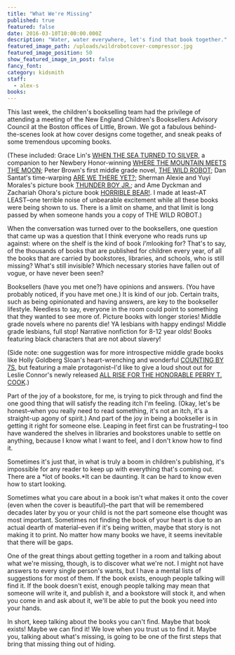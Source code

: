 ```yaml
---
title: "What We're Missing"
published: true
featured: false
date: 2016-03-10T10:00:00.000Z
description: "Water, water everywhere, let's find that book together."
featured_image_path: /uploads/wildrobotcover-compressor.jpg
featured_image_position: 50
show_featured_image_in_post: false
fancy_font:
category: kidsmith
staff:
  - alex-s
books:
---
```



This last week, the children's bookselling team had the privilege of attending a meeting of the New England Children's Booksellers Advisory Council at the Boston offices of Little, Brown. We got a fabulous behind-the-scenes look at how cover designs come together, and sneak peaks of some tremendous upcoming books.

(These included: Grace Lin's [WHEN THE SEA TURNED TO SILVER](http://www.brooklinebooksmith-shop.com/book/9780316125925), a companion to her Newbery Honor-winning [WHERE THE MOUNTAIN MEETS THE MOON](http://www.brooklinebooksmith-shop.com/book/9780316038638); Peter Brown's first middle grade novel, [THE WILD ROBOT](http://www.brooklinebooksmith-shop.com/book/9780316381994); Dan Santat's time-warping [ARE WE THERE YET?](http://www.brooklinebooksmith-shop.com/book/9780316199995); Sherman Alexie and Yuyi Morales's picture book [THUNDER BOY JR.](http://www.brooklinebooksmith-shop.com/book/9780316013727); and Ame Dyckman and Zachariah Ohora's picture book [HORRIBLE BEAR!](http://www.brooklinebooksmith-shop.com/book/9780316282833). I made at least–AT LEAST–one terrible noise of unbearable excitement while all these books were being shown to us. There is a limit on shame, and that limit is long passed by when someone hands you a copy of THE WILD ROBOT.)

When the conversation was turned over to the booksellers, one question that came up was a question that I think everyone who reads runs up against: where on the shelf is the kind of book *I'm*looking for? That's to say, of the thousands of books that are published for children every year, of all the books that are carried by bookstores, libraries, and schools, who is still missing? What's still invisible? Which necessary stories have fallen out of vogue, or have never been seen?

Booksellers (have you met one?) have opinions and answers. (You have probably noticed, if you have met one.) It is kind of our job. Certain traits, such as being opinionated and having answers, are key to the bookseller lifestyle. Needless to say, everyone in the room could point to something that they wanted to see more of. Picture books with longer stories! Middle grade novels where no parents die! YA lesbians with happy endings! Middle grade lesbians, full stop! Narrative nonfiction for 8-12 year olds! Books featuring black characters that are not about slavery!

(Side note: one suggestion was for more introspective middle grade books like Holly Goldberg Sloan's heart-wrenching and wonderful [COUNTING BY 7S](http://www.brooklinebooksmith-shop.com/book/9780142422861), but featuring a male protagonist–I'd like to give a loud shout out for Leslie Connor's newly released [ALL RISE FOR THE HONORABLE PERRY T. COOK](http://www.brooklinebooksmith-shop.com/book/9780062333469).)

Part of the joy of a bookstore, for me, is trying to pick through and find the one good thing that will satisfy the reading itch I'm feeling. (Okay, let's be honest–when you really need to read something, it's not an itch, it's a straight-up agony of spirit.) And part of the joy in being a bookseller is in getting it right for someone else. Leaping in feet first can be frustrating–I too have wandered the shelves in libraries and bookstores unable to settle on anything, because I know what I want to feel, and I don't know how to find it.

Sometimes it's just that, in what is truly a boom in children's publishing, it's impossible for any reader to keep up with everything that's coming out. There are a *lot of books.*It can be daunting. It can be hard to know even how to start looking.

Sometimes what you care about in a book isn't what makes it onto the cover (even when the cover is beautiful)–the part that will be remembered decades later by you or your child is not the part someone else thought was most important. Sometimes not finding the book of your heart is due to an actual dearth of material–even if it's being written, maybe that story is not making it to print. No matter how many books we have, it seems inevitable that there will be gaps.

One of the great things about getting together in a room and talking about what we're missing, though, is to discover what we're not. I might not have answers to every single person's wants, but I have a mental lists of suggestions for most of them. If the book exists, enough people talking will find it. If the book doesn't exist, enough people talking may mean that someone will write it, and publish it, and a bookstore will stock it, and when you come in and ask about it, we'll be able to put the book you need into your hands.

In short, keep talking about the books you can't find. Maybe that book exists! Maybe we can find it! We love when you trust us to find it. Maybe you, talking about what's missing, is going to be one of the first steps that bring that missing thing out of hiding.